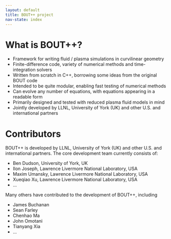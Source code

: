```yaml
---
layout: default
title: BOUT++ project
nav-state: index
---
```


# What is BOUT++?

* Framework for writing fluid / plasma simulations in curvilinear geometry
* Finite-difference code, variety of numerical methods and time-integration solvers
* Written from scratch in C++, borrowing some ideas from the original BOUT code
* Intended to be quite modular, enabling fast testing of numerical methods
* Can evolve any number of equations, with equations appearing in a readable form
* Primarily designed and tested with reduced plasma fluid models in mind
* Jointly developed by LLNL, University of York (UK) and other U.S. and international partners

# Contributors

BOUT++ is developed by LLNL, University of York (UK) and other U.S. and international partners.
The core development team currently consists of:

* Ben Dudson, University of York, UK
* Ilon Joseph, Lawrence Livermore National Laboratory, USA
* Maxim Umansky, Lawrence Livermore National Laboratory, USA
* Xueqiao Xu, Lawrence Livermore National Laboratory, USA
* ...

Many others have contributed to the development of BOUT++, including

* James Buchanan
* Sean Farley
* Chenhao Ma
* John Omotani
* Tianyang Xia
* ...

